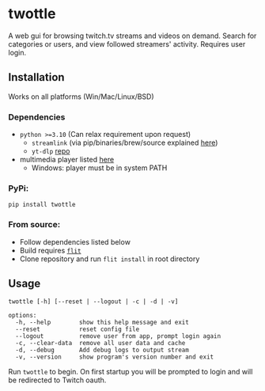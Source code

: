 # twottle
A web gui for browsing twitch.tv streams and videos on demand. Search for categories or users, and view followed streamers' activity. Requires user login.

## Installation
Works on all platforms (Win/Mac/Linux/BSD)

### Dependencies
- `python >=3.10` (Can relax requirement upon request)
  - `streamlink` (via pip/binaries/brew/source explained [here](https://streamlink.github.io/install.html#))
  - `yt-dlp` [repo](https://github.com/yt-dlp/yt-dlp)
- multimedia player listed [here](https://streamlink.github.io/players.html#player-compatibility)
  - Windows: player must be in system PATH

### PyPi:

`pip install twottle`

### From source:
- Follow dependencies listed below
- Build requires [`flit`](https://flit.readthedocs.io/en/latest/)
- Clone repository and run `flit install` in root directory


## Usage
```
twottle [-h] [--reset | --logout | -c | -d | -v]

options:
  -h, --help        show this help message and exit
  --reset           reset config file
  --logout          remove user from app, prompt login again
  -c, --clear-data  remove all user data and cache
  -d, --debug       Add debug logs to output stream
  -v, --version     show program's version number and exit
```
Run `twottle` to begin. On first startup you will be prompted to login and will be redirected to Twitch oauth.
